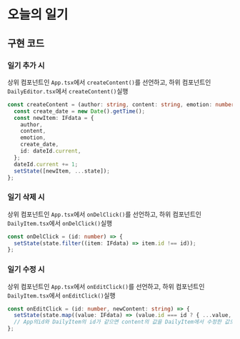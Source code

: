 # 오늘의 일기

## 구현 코드

### 일기 추가 시

상위 컴포넌트인 `App.tsx`에서 `createContent()`를 선언하고, 하위 컴포넌트인 `DailyEditor.tsx`에서 `createContent()`실행

```ts
const createContent = (author: string, content: string, emotion: number) => {
  const create_date = new Date().getTime();
  const newItem: IFdata = {
    author,
    content,
    emotion,
    create_date,
    id: dateId.current,
  };
  dateId.current += 1;
  setState([newItem, ...state]);
};
```

### 일기 삭제 시

상위 컴포넌트인 `App.tsx`에서 `onDelClick()`를 선언하고, 하위 컴포넌트인 `DailyItem.tsx`에서 `onDelClick()`실행

```ts
const onDelClick = (id: number) => {
  setState(state.filter((item: IFdata) => item.id !== id));
};
```

### 일기 수정 시

상위 컴포넌트인 `App.tsx`에서 `onEditClick()`를 선언하고, 하위 컴포넌트인 `DailyItem.tsx`에서 `onEditClick()`실행

```ts
const onEditClick = (id: number, newContent: string) => {
  setState(state.map((value: IFdata) => (value.id === id ? { ...value, content: newContent } : value)));
  // App의id와 DailyItem의 id가 같으면 content의 값을 DailyItem에서 수정한 값으로 교체 아니면 그대로 유지
};
```
